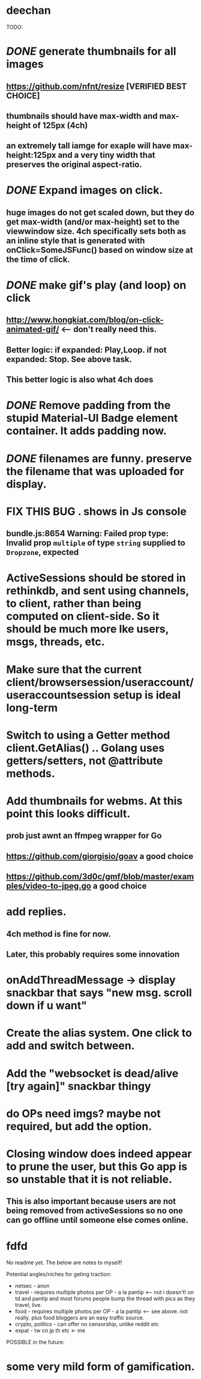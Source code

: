 # deechan

TODO:

# *DONE* generate thumbnails for all images
## https://github.com/nfnt/resize [VERIFIED BEST CHOICE]
## thumbnails should have max-width and max-height of 125px (4ch)
## an extremely tall iamge for exaple will have max-height:125px and a very tiny width that preserves the original aspect-ratio.

# *DONE* Expand images on click.
## huge images do not get scaled down, but they do get max-width (and/or max-height) set to the viewwindow size. 4ch specifically sets both as an inline style that is generated with onClick=SomeJSFunc() based on window size at the time of click.

# *DONE* make gif's play (and loop) on click
## http://www.hongkiat.com/blog/on-click-animated-gif/ <-- don't really need this.
## Better logic: if expanded: Play,Loop. if not expanded: Stop. See above task.
## This better logic is also what 4ch does

# *DONE*  Remove padding from the stupid Material-UI Badge element container. It adds padding now.

# *DONE* filenames are funny. preserve the filename that was uploaded for display.

# FIX THIS BUG . shows in Js console
## bundle.js:8654 Warning: Failed prop type: Invalid prop `multiple` of type `string` supplied to `Dropzone`, expected

# ActiveSessions should be stored in rethinkdb, and sent using channels, to client, rather than being computed on client-side. So it should be much more lke users, msgs, threads, etc.

# Make sure that the current client/browsersession/useraccount/useraccountsession setup is ideal long-term

# Switch to using a Getter method client.GetAlias() .. Golang uses getters/setters, not @attribute methods.

# Add thumbnails for webms. At this point this looks difficult.
## prob just awnt an ffmpeg wrapper for Go
## https://github.com/giorgisio/goav a good choice
## https://github.com/3d0c/gmf/blob/master/examples/video-to-jpeg.go a good choice

# add replies. 
## 4ch method is fine for now.
## Later, this probably requires some innovation

# onAddThreadMessage -> display snackbar that says "new msg. scroll down if u want"

# Create the alias system. One click to add and switch between.

# Add the "websocket is dead/alive [try again]" snackbar thingy

# do OPs need imgs? maybe not required, but add the option.

# Closing window does indeed appear to prune the user, but this Go app is so unstable that it is not reliable.
## This is also important because users are not being removed from activeSessions so no one can go offline until someone else comes online.






# fdfd

No readme yet. The below are notes to myself!

Potential angles/niches for geting traction:

- netsec - anon
- travel - requires multiple photos per OP - a la pantip <-- not i doesn't! on td and pantip and most forums people bump the thread with pics as they travel, live.
- food - requires multiple photos per OP - a la pantip <-- see above. not really. plus food bloggers are an easy traffic source.
- crypto, politics - can offer no censorship, unlike reddit etc
- expat - tw cn jp th etc <- me







POSSIBLE in the future:

# some very mild form of gamification.
